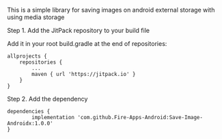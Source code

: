 This is a simple library for saving images on android external storage with using media storage 


 Step 1. Add the JitPack repository to your build file

 Add it in your root build.gradle at the end of repositories:

	allprojects {
		repositories {
			...
			maven { url 'https://jitpack.io' }
		}
	}



Step 2. Add the dependency

	dependencies {
	        implementation 'com.github.Fire-Apps-Android:Save-Image-Androidx:1.0.0'
	}


